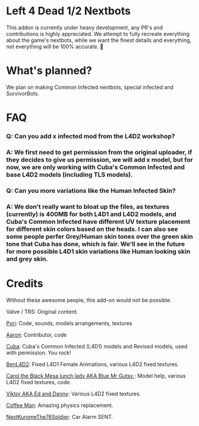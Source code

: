 # Left 4 Dead 1/2 Nextbots
This addon is currently under heavy development, any PR's and contributions is highly appreciated. 
We attempt to fully recreate everything about the game's nextbots, while we want the finest details and everything, not everything will be 100% accurate.
💖

# What's planned?
We plan on making Common Infected nextbots, special infected and SurvivorBots.

# FAQ
### Q: Can you add x infected mod from the L4D2 workshop?

### A: We first need to get permission from the original uploader, if they decides to give us permission, we will add x model, but for now, we are only working with Cuba's Common Infected and base L4D2 models (including TLS models).

### Q: Can you more variations like the Human Infected Skin?

### A: We don't really want to bloat up the files, as textures (currently) is 400MB for both L4D1 and L4D2 models, and Cuba's Common Infected have different UV texture placement for different skin colors based on the heads. I can also see some people perfer Grey/Human skin tones over the green skin tone that Cuba has done, which is fair. We'll see in the future for more possible L4D1 skin variations like Human looking skin and grey skin.

# Credits
Without these awesome people, this add-on would not be possible.

Valve / TRS: Original content.

[Pyri](https://steamcommunity.com/id/CarcerCityZMB/): Code, sounds, models arrangements, textures

[Aaron](https://steamcommunity.com/id/AaronTheShadowWolf_Steam): Contributor, code

[Cuba](https://steamcommunity.com/id/TheRealMeatyMate): Cuba's Common Infected (L4D1) models and Revised models, used with permission. You rock!

[BenL4D2](https://steamcommunity.com/id/benl4d2): Fixed L4D1 Female Animations, various L4D2 fixed textures.

[Carol the Black Mesa lunch lady AKA Blue Mr Gutsy
](https://steamcommunity.com/profiles/76561199076737556): Model help, various L4D2 fixed textures, code.

[Viktor AKA Ed and Danny](https://steamcommunity.com/id/edwardanddanny): Various L4D2 fixed textures.

[Coffee Man](https://steamcommunity.com/id/iplayhalflifeandstuff): Amazing physics replacement.

[NextKuromeThe76Soldier](https://steamcommunity.com/id/Castor76TheSoldier): Car Alarm SENT. 
